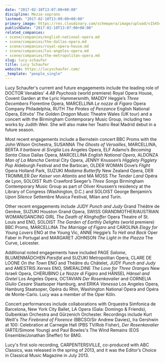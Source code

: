 ```yaml
---
date: "2017-02-10T13:07:00+00:00"
discipline: Mezzo-soprano
lastmod: "2017-02-10T13:09:00+00:00"
primary_image: https://res.cloudinary.com/schmopera/image/upload/v1545409169/media/webhook-uploads/1486731903151/2017-02-10---Lucy-Schaufer.jpg.jpg
publishDate: "2017-02-10T13:07:00+00:00"
related_companies:
- scene/companies/english-national-opera.md
- scene/companies/the-dallas-opera.md
- scene/companies/royal-opera-house.md
- scene/companies/los-angeles-opera.md
- scene/companies/the-metropolitan-opera.md
slug: lucy-schaufer
title: Lucy Schaufer
website: https://lucyschaufer.com/
_template: "people_single"
---
```


Lucy Schaufer's current and future engagements include the leading role of DOCTOR Venables’ *4.48 Psychosis* (world premiere) Royal Opera House, Covent Garden at the Lyric Hammersmith, MADDY Heggie’s *Three Decembers* Florentine Opera, MARCELLINA *Le nozze di Figaro* Opera Company Philadelphia, RUTH *The Pirates of Penzance* English National Opera, Eötvös’ *The Golden Dragon* Music Theatre Wales (UK tour) and a concert with the Birmingham Contemporary Music Group, including two works by Judith Weir. She will also make her Teatro Real Madrid debut in a future season.

Most recent engagements include a Bernstein concert BBC Proms with the John Wilson Orchestra, SUSANNA *The Ghosts of Versailles*, MARCELLINA, BERTA *Il barbiere di Siviglia* Los Angeles Opera, ELF Adamo’s *Becoming Santa Claus* Dallas Opera, MARCELLINA *English National Opera*, ALDONZA *Man of La Mancha* Central City Opera, JENNY Knussen’s *Higglety Pigglety Pop* Aldeburgh Festival and the Barbican, OLDER WOMAN Dove’s *Flight* Opera Holland Park, SUZUKI *Madama Butterfly* New Zealand Opera, DER TROMMLER *Der Kaiser von Atlantis* and MA MOSS *The Tender Land* Opéra de Lyon, SOLOIST Ruth Crawford Seeger’s *Three Songs* Birmingham Contemporary Music Group as part of Oliver Knussen’s residency at the Library of Congress (Washington, D.C.) and SOLOIST George Benjamin’s *Upon Silence* Settembre Musica Festival, Milan and Turin.

Other recent engagements include JUDY *Punch and Judy* Grand Théâtre de Genève, SUZUKI Houston Grand Opera, SWISS GRANDMOTHER/AUSTRIAN WOMAN/DANCING GIRL *The Death of Klinghoffer* Opera Theatre of St. Louis and ENO, SOLOIST *The Garden of Earthly Delights* (world premiere) BBC Proms, MARCELLINA *The Marriage of Figaro* and CAROLINA *Elegy for Young Lovers* ENO at the Young Vic, ANNE Heggie’s *To Hell and Back* Oper Faber in Portugal and MARGARET JOHNSON *The Light in the Piazza* The Curve, Leicester.

Additional noted engagements have included PAGE *Salome*, BLUMENMÄDCHEN *Parsifal* and SUZUKI Metropolitan Opera, CLARE DE LOONE *On the Town* ENO and Théâtre du Châtelet, JUDY *Punch and Judy* and AMESTRIS *Xerxes* ENO, SMERALDINE *The Love for Three Oranges* New Israeli Opera, CHERUBINO *Le Nozze di Figaro* and HÄNSEL *Hänsel and Gretel* Los Angeles Opera, OCTAVIAN *Der Rosenkavalier* and CORNELIA *Giulio Cesare* Staatsoper Hamburg, and ERIKA *Vanessa* Los Angeles Opera, Hamburg Staatsoper, Opéra du Rhin, Washington National Opera and Opéra de Monte-Carlo. Lucy was a member of the Oper Köln.

Concert performances include collaborations with Orquestra Simfonica de Barcelona, New York City Ballet, LA Opera (Gala: Domingo & Friends), Gulbenkian Orchestra and Gűrzenich Orchester. Recordings include Kurt Weill's *The Firebrand of Florence* (BBCSO/Sir Andrew Davies), Ira Gershwin at 100: Celebration at Carnegie Hall (PBS TV/Rob Fisher), *Der Rosenkavalier* (ARTE/Simone Young) and Paul Bowles's The Wind Remains (EOS Ensemble/Jonathan Sheffer) for BMG.

Lucy's first solo recording, CARPENTERSVILLE, co-produced with ABC Classics, was released in the spring of 2013, and it was the Editor’s Choice in Classical Music Magazine in July 2013. 
